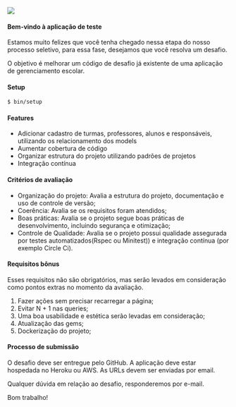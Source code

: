 ![](https://ci6.googleusercontent.com/proxy/bjCBAJzYvMX4NZKakl0Q7DSKEYfJ-i3s6ZLmYNjCCKypX3EiWHhyGsAAPda_xL2FXToTe9SxPRWJ-83kYxbAaZVq7-CIyFCTaUPystNKB3chJIOR9crPh0yOnqF8UL3mQjpIX5dnCqv4kMuhuA24pYLDD2VlPDc=s0-d-e1-ft#https://s3.us-west-2.amazonaws.com/agenda-public/email-signature/logo-agendakids-to-edu-final.gif)

#### Bem-vindo à aplicação de teste

Estamos muito felizes que você tenha chegado nessa etapa do nosso processo seletivo, para essa fase, desejamos que você resolva um desafio.

O objetivo é melhorar um código de desafio já existente de uma aplicação de gerenciamento escolar.

#### Setup
```sh
$ bin/setup
```

#### Features
- Adicionar cadastro de turmas, professores, alunos e responsáveis, utilizando os relacionamento dos models
- Aumentar cobertura de código
- Organizar estrutura do projeto utilizando padrões de projetos
- Integração contínua

#### Critérios de avaliação

- Organização do projeto: Avalia a estrutura do projeto, documentação e uso de controle de versão;
- Coerência: Avalia se os requisitos foram atendidos;
- Boas práticas: Avalia se o projeto segue boas práticas de desenvolvimento, incluindo segurança e otimização;
- Controle de Qualidade: Avalia se o projeto possui qualidade assegurada por testes automatizados(Rspec ou Minitest)) e integração contínua (por exemplo Circle Ci).

#### Requisitos bônus

Esses requisitos não são obrigatórios, mas serão levados em consideração como pontos extras no momento da avaliação.

1. Fazer ações sem precisar recarregar a página;
2. Evitar N + 1 nas queries;
3. Uma boa usabilidade e estética serão levadas em consideração;
4. Atualização das gems;
5. Dockerização do projeto;

#### Processo de submissão

O desafio deve ser entregue pelo GitHub. A aplicação deve estar hospedada no Heroku ou AWS. As URLs devem ser enviadas por email.

Qualquer dúvida em relação ao desafio, responderemos por e-mail.

Bom trabalho!
